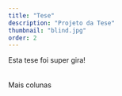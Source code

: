 ```yaml
---
title: "Tese"
description: "Projeto da Tese"
thumbnail: "blind.jpg"
order: 2
---
```

Esta tese foi super gira!
######

Mais colunas